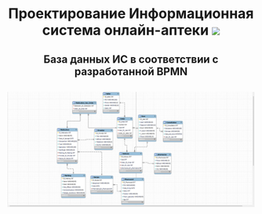 <h1 align="center">Проектирование Информационная система онлайн-аптеки
<img src="https://github.com/blackcater/blackcater/raw/main/images/Hi.gif"/>
</h1>

<h2 align="center">База данных ИС в соответствии с разработанной BPMN<h2>
<img src="./public/MySQLWorkbench_r3IuwESwHQ.png"/>

